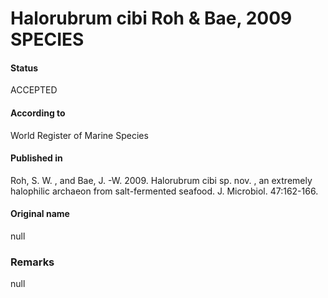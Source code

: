 Halorubrum cibi Roh & Bae, 2009 SPECIES
=======

#### Status
ACCEPTED

#### According to
World Register of Marine Species

#### Published in
Roh, S. W. , and Bae, J. -W. 2009. Halorubrum cibi sp. nov. , an extremely halophilic archaeon from salt-fermented seafood. J. Microbiol. 47:162-166.

#### Original name
null

### Remarks
null